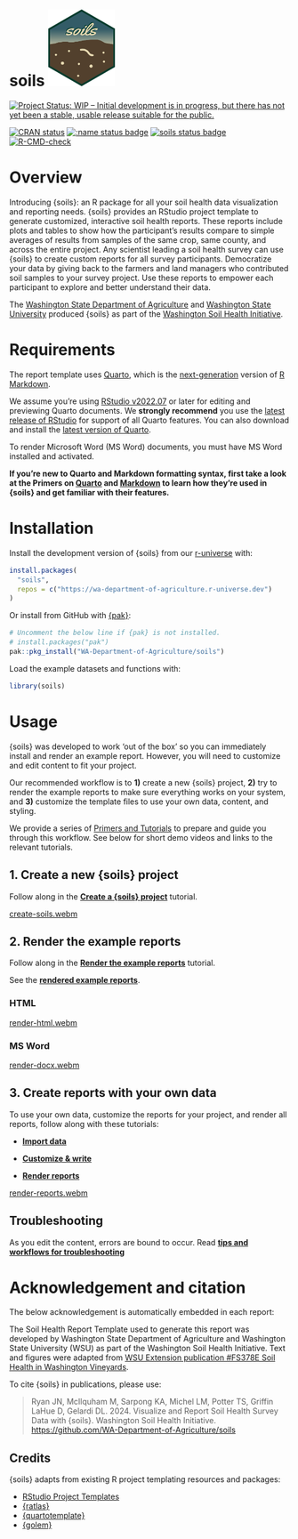 
# soils <a href="https://wa-department-of-agriculture.github.io/soils/"><img src="man/figures/logo.png" data-align="right" height="138" /></a>

<!-- badges: start -->

[![Project Status: WIP – Initial development is in progress, but there
has not yet been a stable, usable release suitable for the
public.](https://www.repostatus.org/badges/latest/wip.svg)](https://www.repostatus.org/#wip)

[![CRAN
status](https://www.r-pkg.org/badges/version/soils)](https://CRAN.R-project.org/package=soils)
[![:name status
badge](https://wa-department-of-agriculture.r-universe.dev/badges/:name)](https://wa-department-of-agriculture.r-universe.dev/)
[![soils status
badge](https://wa-department-of-agriculture.r-universe.dev/badges/soils)](https://wa-department-of-agriculture.r-universe.dev/soils)
[![R-CMD-check](https://github.com/WA-Department-of-Agriculture/soils/actions/workflows/R-CMD-check.yaml/badge.svg)](https://github.com/WA-Department-of-Agriculture/soils/actions/workflows/R-CMD-check.yaml)

<!-- badges: end -->

# Overview

Introducing {soils}: an R package for all your soil health data
visualization and reporting needs. {soils} provides an RStudio project
template to generate customized, interactive soil health reports. These
reports include plots and tables to show how the participant’s results
compare to simple averages of results from samples of the same crop,
same county, and across the entire project. Any scientist leading a soil
health survey can use {soils} to create custom reports for all survey
participants. Democratize your data by giving back to the farmers and
land managers who contributed soil samples to your survey project. Use
these reports to empower each participant to explore and better
understand their data.

The [Washington State Department of
Agriculture](https://agr.wa.gov/departments/land-and-water/natural-resources/soil-health)
and [Washington State University](https://soilhealth.wsu.edu/) produced
{soils} as part of the [Washington Soil Health
Initiative](https://washingtonsoilhealthinitiative.com/).

# Requirements

The report template uses [Quarto](https://quarto.org/docs/get-started/),
which is the
[next-generation](https://quarto.org/docs/faq/rmarkdown.html) version of
[R Markdown](https://quarto.org/docs/faq/rmarkdown.html).

We assume you’re using [RStudio
v2022.07](https://dailies.rstudio.com/version/2022.07.2+576.pro12/) or
later for editing and previewing Quarto documents. We **strongly
recommend** you use the [latest release of
RStudio](https://posit.co/download/rstudio-desktop/) for support of all
Quarto features. You can also download and install the [latest version
of Quarto](https://quarto.org/docs/get-started/).

To render Microsoft Word (MS Word) documents, you must have MS Word
installed and activated.

**If you’re new to Quarto and Markdown formatting syntax, first take a
look at the Primers on
[Quarto](https://wa-department-of-agriculture.github.io/soils/articles/quarto.html)
and
[Markdown](https://wa-department-of-agriculture.github.io/soils/articles/markdown.html)
to learn how they’re used in {soils} and get familiar with their
features.**

# Installation

Install the development version of {soils} from our
[r-universe](https://wa-department-of-agriculture.r-universe.dev/) with:

``` r
install.packages(
  "soils",
  repos = c("https://wa-department-of-agriculture.r-universe.dev")
)
```

Or install from GitHub with [{pak}](https://pak.r-lib.org/index.html):

``` r
# Uncomment the below line if {pak} is not installed.
# install.packages("pak")
pak::pkg_install("WA-Department-of-Agriculture/soils")
```

Load the example datasets and functions with:

``` r
library(soils)
```

# Usage

{soils} was developed to work ‘out of the box’ so you can immediately
install and render an example report. However, you will need to
customize and edit content to fit your project.

Our recommended workflow is to **1)** create a new {soils} project,
**2)** try to render the example reports to make sure everything works
on your system, and **3)** customize the template files to use your own
data, content, and styling.

We provide a series of [Primers and
Tutorials](https://wa-department-of-agriculture.github.io/soils/articles/index.html)
to prepare and guide you through this workflow. See below for short demo
videos and links to the relevant tutorials.

## 1. Create a new {soils} project

Follow along in the [**Create a {soils}
project**](https://wa-department-of-agriculture.github.io/soils/articles/project.html)
tutorial.

[create-soils.webm](https://github.com/WA-Department-of-Agriculture/soils/assets/95007373/12a01cf7-0efc-4948-b41e-a826dd86e6f6)

## 2. Render the example reports

Follow along in the [**Render the example
reports**](https://wa-department-of-agriculture.github.io/soils/articles/render-example.html)
tutorial.

See the [**rendered example
reports**](https://wa-department-of-agriculture.github.io/soils/articles/examples.html).

### HTML

[render-html.webm](https://github.com/WA-Department-of-Agriculture/soils/assets/95007373/a1f680a0-bed4-495a-aae7-ba85a9fa22e3)

### MS Word

[render-docx.webm](https://github.com/WA-Department-of-Agriculture/soils/assets/95007373/a617fee6-a53b-4772-ac3b-bf8d48f8fc5b)

## 3. Create reports with your own data

To use your own data, customize the reports for your project, and render
all reports, follow along with these tutorials:

- [**Import
  data**](https://wa-department-of-agriculture.github.io/soils/articles/data.html)

- [**Customize &
  write**](https://wa-department-of-agriculture.github.io/soils/articles/customize.html)

- [**Render
  reports**](https://wa-department-of-agriculture.github.io/soils/articles/render.html)

[render-reports.webm](https://github.com/WA-Department-of-Agriculture/soils/assets/95007373/b796f674-ed90-4d57-bed3-85b58c399c8f)

## Troubleshooting

As you edit the content, errors are bound to occur. Read [**tips and
workflows for
troubleshooting**](https://wa-department-of-agriculture.github.io/soils/articles/troubleshoot.html)

# Acknowledgement and citation

The below acknowledgement is automatically embedded in each report:

The Soil Health Report Template used to generate this report was
developed by Washington State Department of Agriculture and Washington
State University (WSU) as part of the Washington Soil Health Initiative.
Text and figures were adapted from [WSU Extension publication \#FS378E
Soil Health in Washington
Vineyards](https://pubs.extension.wsu.edu/soil-health-in-washington-vineyards "WSU Extension publication").

To cite {soils} in publications, please use:

> Ryan JN, McIlquham M, Sarpong KA, Michel LM, Potter TS, Griffin LaHue
> D, Gelardi DL. 2024. Visualize and Report Soil Health Survey Data with
> {soils}. Washington Soil Health Initiative.
> <https://github.com/WA-Department-of-Agriculture/soils>

## Credits

{soils} adapts from existing R project templating resources and
packages:

- [RStudio Project
  Templates](https://rstudio.github.io/rstudio-extensions/rstudio_project_templates.html)
- [{ratlas}](https://github.com/atlas-aai/ratlas)
- [{quartotemplate}](https://github.com/Pecners/quartotemplate)
- [{golem}](https://github.com/ThinkR-open/golem/)
